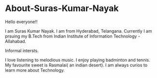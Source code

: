 # About-Suras-Kumar-Nayak
Hello everyone!!

I am Suras Kumar Nayak.
I am from Hyderabad, Telangana.
Currently I am prsuing my B.Tech from Indian Institute of Information Technology - Allahabad.

Informal intersts.

I love listening to melodious music.
I enjoy playing badminton and tennis.
My favourite sweet is Rasmalai( an indian desert).
I am always curios to learn more about Technology.

